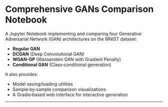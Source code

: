 # Comprehensive GANs Comparison Notebook

A Jupyter Notebook implementing and comparing four Generative Adversarial Network (GAN) architectures on the MNIST dataset:

- **Regular GAN**  
- **DCGAN** (Deep Convolutional GAN)  
- **WGAN-GP** (Wasserstein GAN with Gradient Penalty)  
- **Conditional GAN** (Class‑conditional generation)

It also provides:
- Model saving/loading utilities
- Sample‐by‐sample comparison visualizations
- A Gradio‐based web interface for interactive generation

---
